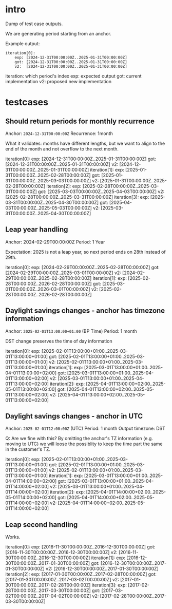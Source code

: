 # intro

Dump of test case outputs.

We are generating period starting from an anchor.

Example output:
```
iteration[0]:
	exp: [2024-12-31T00:00:00Z..2025-01-31T00:00:00Z]
	got: [2024-12-31T00:00:00Z..2025-01-31T00:00:00Z]
	v2:  [2024-12-31T00:00:00Z..2025-01-31T00:00:00Z]
```

iteration: which period's index
exp: expected output
got: current implementation
v2: proposed new implementation


# testcases

## Should return periods for monthly recurrence

Anchor: `2024-12-31T00:00:00Z`
Recurrence: 1month

What it validates: months have different lengths, but we want to align to the end of the month and not overflow to the next month.

iteration[0]:
	exp: [2024-12-31T00:00:00Z..2025-01-31T00:00:00Z]
	got: [2024-12-31T00:00:00Z..2025-01-31T00:00:00Z]
	v2:  [2024-12-31T00:00:00Z..2025-01-31T00:00:00Z]
iteration[1]:
	exp: [2025-01-31T00:00:00Z..2025-02-28T00:00:00Z]
	got: [2025-01-31T00:00:00Z..2025-03-03T00:00:00Z]
	v2:  [2025-01-31T00:00:00Z..2025-02-28T00:00:00Z]
iteration[2]:
	exp: [2025-02-28T00:00:00Z..2025-03-31T00:00:00Z]
	got: [2025-03-03T00:00:00Z..2025-04-03T00:00:00Z]
	v2:  [2025-02-28T00:00:00Z..2025-03-31T00:00:00Z]
iteration[3]:
	exp: [2025-03-31T00:00:00Z..2025-04-30T00:00:00Z]
	got: [2025-04-03T00:00:00Z..2025-05-03T00:00:00Z]
	v2:  [2025-03-31T00:00:00Z..2025-04-30T00:00:00Z]


## Leap year handling

Anchor: 2024-02-29T00:00:00Z
Period: 1 Year

Expectation: 2025 is not a leap year, so next period ends on 28th instead of 29th.

iteration[0]:
	exp: [2024-02-29T00:00:00Z..2025-02-28T00:00:00Z]
	got: [2024-02-29T00:00:00Z..2025-03-01T00:00:00Z]
	v2:  [2024-02-29T00:00:00Z..2025-02-28T00:00:00Z]
iteration[1]:
	exp: [2025-02-28T00:00:00Z..2026-02-28T00:00:00Z]
	got: [2025-03-01T00:00:00Z..2026-03-01T00:00:00Z]
	v2:  [2025-02-28T00:00:00Z..2026-02-28T00:00:00Z]


## Daylight savings changes - anchor has timezone information

Anchor: `2025-02-01T13:00:00+01:00` (BP Time)
Period: 1 month

DST change preserves the time of day information

iteration[0]:
	exp: [2025-02-01T13:00:00+01:00..2025-03-01T13:00:00+01:00]
	got: [2025-02-01T13:00:00+01:00..2025-03-01T13:00:00+01:00]
	v2:  [2025-02-01T13:00:00+01:00..2025-03-01T13:00:00+01:00]
iteration[1]:
	exp: [2025-03-01T13:00:00+01:00..2025-04-01T13:00:00+02:00]
	got: [2025-03-01T13:00:00+01:00..2025-04-01T13:00:00+02:00]
	v2:  [2025-03-01T13:00:00+01:00..2025-04-01T13:00:00+02:00]
iteration[2]:
	exp: [2025-04-01T13:00:00+02:00..2025-05-01T13:00:00+02:00]
	got: [2025-04-01T13:00:00+02:00..2025-05-01T13:00:00+02:00]
	v2:  [2025-04-01T13:00:00+02:00..2025-05-01T13:00:00+02:00]


## Daylight savings changes - anchor in UTC

Anchor: `2025-02-01T12:00:00Z` (UTC)
Period: 1 month
Output timezone: DST

Q: Are we fine with this?
By omitting the anchor's TZ information (e.g. moving to UTC) we will loose the possiblity to keep the time part the same in the customer's TZ.

iteration[0]:
	exp: [2025-02-01T13:00:00+01:00..2025-03-01T13:00:00+01:00]
	got: [2025-02-01T13:00:00+01:00..2025-03-01T13:00:00+01:00]
	v2:  [2025-02-01T13:00:00+01:00..2025-03-01T13:00:00+01:00]
iteration[1]:
	exp: [2025-03-01T13:00:00+01:00..2025-04-01T14:00:00+02:00]
	got: [2025-03-01T13:00:00+01:00..2025-04-01T14:00:00+02:00]
	v2:  [2025-03-01T13:00:00+01:00..2025-04-01T14:00:00+02:00]
iteration[2]:
	exp: [2025-04-01T14:00:00+02:00..2025-05-01T14:00:00+02:00]
	got: [2025-04-01T14:00:00+02:00..2025-05-01T14:00:00+02:00]
	v2:  [2025-04-01T14:00:00+02:00..2025-05-01T14:00:00+02:00]


## Leap second handling

Works.

iteration[0]:
	exp: [2016-11-30T00:00:00Z..2016-12-30T00:00:00Z]
	got: [2016-11-30T00:00:00Z..2016-12-30T00:00:00Z]
	v2:  [2016-11-30T00:00:00Z..2016-12-30T00:00:00Z]
iteration[1]:
	exp: [2016-12-30T00:00:00Z..2017-01-30T00:00:00Z]
	got: [2016-12-30T00:00:00Z..2017-01-30T00:00:00Z]
	v2:  [2016-12-30T00:00:00Z..2017-01-30T00:00:00Z]
iteration[2]:
	exp: [2017-01-30T00:00:00Z..2017-02-28T00:00:00Z]
	got: [2017-01-30T00:00:00Z..2017-03-02T00:00:00Z]
	v2:  [2017-01-30T00:00:00Z..2017-02-28T00:00:00Z]
iteration[3]:
	exp: [2017-02-28T00:00:00Z..2017-03-30T00:00:00Z]
	got: [2017-03-02T00:00:00Z..2017-04-02T00:00:00Z]
	v2:  [2017-02-28T00:00:00Z..2017-03-30T00:00:00Z]
